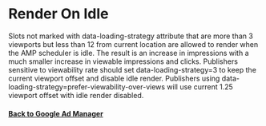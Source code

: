 <!---
Copyright 2018 The AMP HTML Authors. All Rights Reserved.

Licensed under the Apache License, Version 2.0 (the "License");
you may not use this file except in compliance with the License.
You may obtain a copy of the License at

      http://www.apache.org/licenses/LICENSE-2.0

Unless required by applicable law or agreed to in writing, software
distributed under the License is distributed on an "AS-IS" BASIS,
WITHOUT WARRANTIES OR CONDITIONS OF ANY KIND, either express or implied.
See the License for the specific language governing permissions and
limitations under the License.
-->

# Render On Idle

Slots not marked with data-loading-strategy attribute that are more than 3
viewports but less than 12 from current location are allowed to render when the
AMP scheduler is idle. The result is an increase in impressions with a much
smaller increase in viewable impressions and clicks. Publishers sensitive to
viewability rate should set data-loading-strategy=3 to keep the current viewport
offset and disable idle render. Publishers using
data-loading-strategy=prefer-viewability-over-views will use current 1.25
viewport offset with idle render disabled.

#### <a href="amp-ad-network-doubleclick-impl-internal.md">Back to Google Ad Manager</a>
